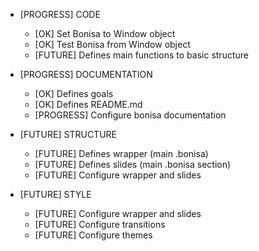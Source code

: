 * [PROGRESS] CODE
    * [OK] Set Bonisa to Window object
    * [OK] Test Bonisa from Window object
    * [FUTURE] Defines main functions to basic structure

* [PROGRESS] DOCUMENTATION
    * [OK] Defines goals
    * [OK] Defines README.md
    * [PROGRESS] Configure bonisa documentation

* [FUTURE] STRUCTURE
    * [FUTURE] Defines wrapper (main .bonisa)
    * [FUTURE] Defines slides (main .bonisa section)
    * [FUTURE] Configure wrapper and slides

* [FUTURE] STYLE
    * [FUTURE] Configure wrapper and slides
    * [FUTURE] Configure transitions
    * [FUTURE] Configure themes